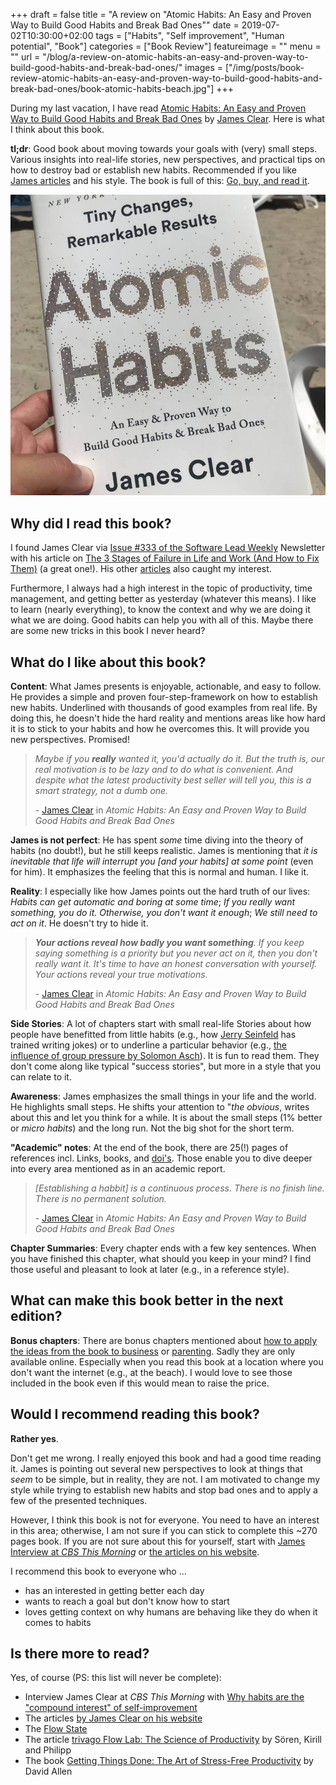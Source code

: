 +++
draft = false
title = "A review on \"Atomic Habits: An Easy and Proven Way to Build Good Habits and Break Bad Ones\""
date = 2019-07-02T10:30:00+02:00
tags = ["Habits", "Self improvement", "Human potential", "Book"]
categories = ["Book Review"]
featureimage = ""
menu = ""
url = "/blog/a-review-on-atomic-habits-an-easy-and-proven-way-to-build-good-habits-and-break-bad-ones/"
images = ["/img/posts/book-review-atomic-habits-an-easy-and-proven-way-to-build-good-habits-and-break-bad-ones/book-atomic-habits-beach.jpg"]
+++

During my last vacation, I have read [Atomic Habits: An Easy and Proven Way to Build Good Habits and Break Bad Ones](https://www.amazon.de/gp/product/1847941834/ref=as_li_qf_asin_il_tl?ie=UTF8&tag=andygrunwald-21&creative=6742&linkCode=as2&creativeASIN=1847941834&linkId=471c72778cb9d5d193f5d00b2e761988) by [James Clear](https://twitter.com/JamesClear). Here is what I think about this book.

**tl;dr**: Good book about moving towards your goals with (very) small steps. Various insights into real-life stories, new perspectives, and practical tips on how to destroy bad or establish new habits. Recommended if you like [James articles](https://jamesclear.com/articles) and his style. The book is full of this: [Go, buy, and read it](https://www.amazon.de/gp/product/1847941834/ref=as_li_qf_asin_il_tl?ie=UTF8&tag=andygrunwald-21&creative=6742&linkCode=as2&creativeASIN=1847941834&linkId=471c72778cb9d5d193f5d00b2e761988).

<!--more-->

![Atomic Habits: An Easy and Proven Way to Build Good Habits and Break Bad Ones at the beach of Mallorca, Spain](/img/posts/book-review-atomic-habits-an-easy-and-proven-way-to-build-good-habits-and-break-bad-ones/book-atomic-habits-beach.jpg)

## Why did I read this book?

I found James Clear via [Issue #333 of the Software Lead Weekly](http://softwareleadweekly.com/issues/333) Newsletter with his article on [The 3 Stages of Failure in Life and Work (And How to Fix Them)](https://jamesclear.com/3-stages-of-failure) (a great one!). His other [articles](https://jamesclear.com/articles) also caught my interest. 

Furthermore, I always had a high interest in the topic of productivity, time management, and getting better as yesterday (whatever this means). I like to learn (nearly everything), to know the context and why we are doing it what we are doing. Good habits can help you with all of this. Maybe there are some new tricks in this book I never heard?

## What do I like about this book?

**Content**: What James presents is enjoyable, actionable, and easy to follow. He provides a simple and proven four-step-framework on how to establish new habits. Underlined with thousands of good examples from real life. By doing this, he doesn't hide the hard reality and mentions areas like how hard it is to stick to your habits and how he overcomes this. It will provide you new perspectives. Promised!

> _Maybe if you **really** wanted it, you'd actually do it. But the truth is, our real motivation is to be lazy and to do what is convenient. And despite what the latest productivity best seller will tell you, this is a smart strategy, not a dumb one._
> 
> \- [James Clear](https://twitter.com/JamesClear) in _Atomic Habits: An Easy and Proven Way to Build Good Habits and Break Bad Ones_

**James is not perfect**: He has spent _some_ time diving into the theory of habits (no doubt!), but he still keeps realistic. James is mentioning that _it is inevitable that life will interrupt you [and your habits] at some point_ (even for him). It emphasizes the feeling that this is normal and human. I like it.

**Reality**: I especially like how James points out the hard truth of our lives: _Habits can get automatic and boring at some time_; _If you really want something, you do it. Otherwise, you don't want it enough_; _We still need to act on it_. He doesn't try to hide it.

> _**Your actions reveal how badly you want something**. If you keep saying something is a priority but you never act on it, then you don't really want it. It's time to have an honest conversation with yourself. Your actions reveal your true motivations._
> 
> \- [James Clear](https://twitter.com/JamesClear) in _Atomic Habits: An Easy and Proven Way to Build Good Habits and Break Bad Ones_

**Side Stories**: A lot of chapters start with small real-life
Stories about how people have benefitted from little habits (e.g., how [Jerry Seinfeld](https://en.wikipedia.org/wiki/Jerry_Seinfeld) has trained writing jokes) or to underline a particular behavior (e.g., [the influence of group pressure by Solomon Asch](https://en.wikipedia.org/wiki/Solomon_Asch)). It is fun to read them. They don't come along like typical "success stories", but more in a style that you can relate to it.

**Awareness**: James emphasizes the small things in your life and the world. He highlights small steps. He shifts your attention to "_the obvious_, writes about this and let you think for a while. It is about the small steps (1% better or _micro habits_) and the long run. Not the big shot for the short term.

**"Academic" notes**: At the end of the book, there are 25(!) pages of references incl. Links, books, and [doi's](https://en.wikipedia.org/wiki/Digital_object_identifier). Those enable you to dive deeper into every area mentioned as in an academic report.

> _[Establishing a habbit] is a continuous process. There is no finish line. There is no permanent solution._
> 
> \- [James Clear](https://twitter.com/JamesClear) in _Atomic Habits: An Easy and Proven Way to Build Good Habits and Break Bad Ones_

**Chapter Summaries**: Every chapter ends with a few key sentences. When you have finished this chapter, what should you keep in your mind? I find those useful and pleasant to look at later (e.g., in a reference style).

## What can make this book better in the next edition?

**Bonus chapters**: There are bonus chapters mentioned about [how to apply the ideas from the book to business](https://jamesclear.com/atomic-habits/business) or [parenting](https://jamesclear.com/atomic-habits/parenting).
Sadly they are only available online. Especially when you read this book at a location where you don't want the internet (e.g., at the beach). I would love to see those included in the book even if this would mean to raise the price.

## Would I recommend reading this book?

**Rather yes**.

Don't get me wrong. I really enjoyed this book and had a good time reading it.
James is pointing out several new perspectives to look at things that _seem_ to be simple, but in reality, they are not.
I am motivated to change my style while trying to establish new habits and stop bad ones and to apply a few of the presented techniques.

However, I think this book is not for everyone.
You need to have an interest in this area; otherwise, I am not sure if you can stick to complete this ~270 pages book.
If you are not sure about this for yourself, start with [James Interview at _CBS This Morning_](https://www.youtube.com/watch?v=i1Xm_MA2NwA) or [the articles on his website](https://jamesclear.com/articles).

I recommend this book to everyone who ...

- has an interested in getting better each day 
- wants to reach a goal but don't know how to start
- loves getting context on why humans are behaving like they do when it comes to habits

## Is there more to read?

Yes, of course (PS: this list will never be complete):

- Interview James Clear at _CBS This Morning_ with [Why habits are the "compound interest" of self-improvement](https://www.youtube.com/watch?v=i1Xm_MA2NwA)
- The articles [by James Clear on his website](https://jamesclear.com/articles)
- The [Flow State](https://en.wikipedia.org/wiki/Flow_(psychology))
- The article [trivago Flow Lab: The Science of Productivity](https://life.trivago.com/happenings/trivago-flow-lab-science-productivity.html) by Sören, Kirill and Philipp
- The book [Getting Things Done: The Art of Stress-Free Productivity](https://www.amazon.de/gp/product/0143126563/ref=as_li_qf_asin_il_tl?ie=UTF8&tag=andygrunwald-21&creative=6742&linkCode=as2&creativeASIN=0143126563&linkId=b3cff757f64e7b56a9a3100148ab956b) by David Allen